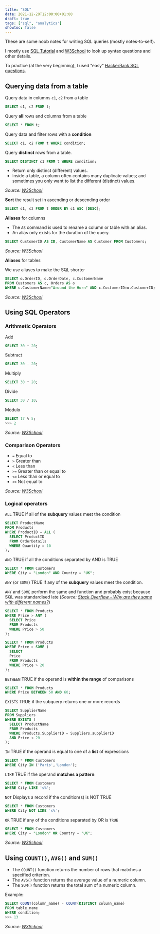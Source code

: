 ```yaml
---
title: "SQL"
date: 2021-12-20T12:00:00+01:00
draft: true
tags: ["sql", "analytics"]
showtoc: false
---
```


These are some noob notes for writing SQL queries (mostly notes-to-self).

I mostly use [SQL Tutorial](https://www.sqltutorial.org/sql-cheat-sheet/) and [W3School](https://www.w3schools.com/sql/) to look up syntax questions and other details.

To practice (at the very beginning), I used "easy" [HackerRank SQL questions](https://www.hackerrank.com/domains/sql).

## Querying data from a table


Query data in columns `c1`, `c2` from a table

```sql
SELECT c1, c2 FROM t;
```

Query **all** rows and columns from a table

```sql
SELECT * FROM t;
```

Query data and filter rows with a **condition**

```sql
SELECT c1, c2 FROM t WHERE condition;
```

Query **distinct** rows from a table.

```sql
SELECT DISTINCT c1 FROM t WHERE condition;
```

- Return only distinct (different) values. 
- Inside a table, a column often contains many duplicate values; and sometimes you only want to list the different (distinct) values.

*Source: [W3School](https://www.w3schools.com/sql/sqldistinct.asp)*

**Sort** the result set in ascending or descending order

```sql
SELECT c1, c2 FROM t ORDER BY c1 ASC [DESC];
```

**Aliases** for columns

- The `AS` command is used to rename a column or table with an alias.
- An alias only exists for the duration of the query.

```sql
SELECT CustomerID AS ID, CustomerName AS Customer FROM Customers;
```

*Source: [W3School](https://www.w3schools.com/sql/sqlrefas.asp)*

**Aliases** for tables

We use aliases to make the SQL shorter

```sql
SELECT o.OrderID, o.OrderDate, c.CustomerName
FROM Customers AS c, Orders AS o
WHERE c.CustomerName="Around the Horn" AND c.CustomerID=o.CustomerID;
```

*Source: [W3School](https://www.w3schools.com/sql/sqlrefas.asp)*

## Using SQL Operators

### Arithmetic Operators

Add

```sql
SELECT 30 + 20;
```

Subtract

```sql
SELECT 30 - 20;
```

Multiply

```sql
SELECT 30 * 20;
```

Divide

```sql
SELECT 30 / 10;
```

Modulo

```sql
SELECT 17 % 5;
>>> 2
```

*Source: [W3School](https://www.w3schools.com/sql/sql_operators.asp)*


### Comparison Operators

* `=`	Equal to	
* `>`	Greater than	
* `<`	Less than	
* `>=`	Greater than or equal to	
* `<=`	Less than or equal to	
* `<>`	Not equal to

*Source: [W3School](https://www.w3schools.com/sql/sql_operators.asp)*


### Logical operators

`ALL`	TRUE if all of the **subquery** values meet the condition	

```sql
SELECT ProductName 
FROM Products
WHERE ProductID = ALL (
  SELECT ProductID 
  FROM OrderDetails 
  WHERE Quantity = 10
);
```

`AND`	TRUE if all the conditions separated by AND is TRUE	

```sql
SELECT * FROM Customers
WHERE City = "London" AND Country = "UK";

```

`ANY`	(or `SOME`) TRUE if any of the **subquery** values meet the condition.

`ANY` and `SOME` perform the same and function and probably exist because SQL was standardised late (*Source: [Stack Overflow - Why are they same with different names?](https://stackoverflow.com/questions/1383988/tsql-some-any-why-are-they-same-with-different-names/38778809)*)

```sql
SELECT * FROM Products
WHERE Price > ANY (
  SELECT Price 
  FROM Products 
  WHERE Price > 50
);
```

```sql
SELECT * FROM Products
WHERE Price > SOME (
  SELECT 
  Price 
  FROM Products 
  WHERE Price > 20
);
```




`BETWEEN`	TRUE if the operand is **within the range** of comparisons

```sql
SELECT * FROM Products
WHERE Price BETWEEN 50 AND 60;
```

`EXISTS`	TRUE if the subquery returns one or more records

```sql
SELECT SupplierName
FROM Suppliers
WHERE EXISTS (
  SELECT ProductName 
  FROM Products 
  WHERE Products.SupplierID = Suppliers.supplierID
  AND Price < 20
);
```

`IN`	TRUE if the operand is equal to one of a **list** of expressions	

```sql
SELECT * FROM Customers
WHERE City IN ('Paris','London');
```

`LIKE`	TRUE if the operand **matches a pattern**

```sql
SELECT * FROM Customers
WHERE City LIKE 's%';
```

`NOT`	Displays a record if the condition(s) is NOT TRUE

```sql
SELECT * FROM Customers
WHERE City NOT LIKE 's%';
```

`OR`	TRUE if any of the conditions separated by OR is `TRUE`

```sql
SELECT * FROM Customers
WHERE City = "London" OR Country = "UK";
```


*Source: [W3School](https://www.w3schools.com/sql/sql_operators.asp)*


## Using `COUNT()`, `AVG()` and `SUM()`

- The `COUNT()` function returns the number of rows that matches a specified criterion.
- The `AVG()` function returns the average value of a numeric column.
- The `SUM()` function returns the total sum of a numeric column. 

Example:

```sql
SELECT COUNT(column_name) - COUNT(DISTINCT column_name)
FROM table_name
WHERE condition;
>>> 13
```

*Source: [W3School](https://www.w3schools.com/sql/sql_count_avg_sum.asp)*